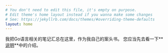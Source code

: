 ```yaml
---
# You don't need to edit this file, it's empty on purpose.
# Edit theme's home layout instead if you wanna make some changes
# See: https://jekyllrb.com/docs/themes/#overriding-theme-defaults
layout: home
---
```


我把Go语言相关的笔记汇总在这里，作为我自己的案头书。
您应当先去看一下**[说明][1]**中的介绍。

[1]: /handbook-go/about/ "说明"
